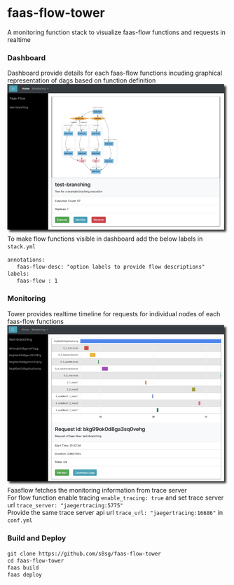 # faas-flow-tower
A monitoring function stack to visualize faas-flow functions and requests in realtime
    
### Dashboard
Dashboard provide details for each faas-flow functions incuding graphical representation of dags based on function definition
![alt dashboard](doc/dashboard.png)
To make flow functions visible in dashboard add the below labels in `stack.yml`   
```
annotations:
   faas-flow-desc: "option labels to provide flow descriptions"
labels:
   faas-flow : 1
``` 
  
   
### Monitoring
Tower provides realtime timeline for requests for individual nodes of each faas-flow functions
![alt dashboard](doc/monitoring.png)
Faasflow fetches the monitoring information from trace server    
For flow function enable tracing `enable_tracing: true` and set trace server url `trace_server: "jaegertracing:5775"`    
Provide the same trace server api url `trace_url: "jaegertracing:16686"` in `conf.yml`   
   

### Build and Deploy
```
git clone https://github.com/s8sg/faas-flow-tower
cd faas-flow-tower
faas build
faas deploy
```
